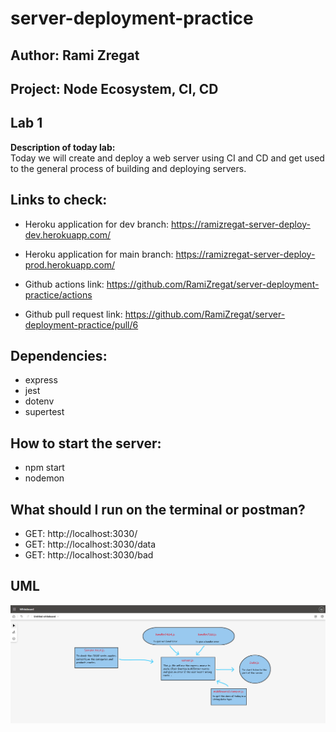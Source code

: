 # server-deployment-practice

## Author: Rami Zregat

## Project: Node Ecosystem, CI, CD

## Lab 1

**Description of today lab:**  
Today we will  create and deploy a web server using CI and CD and get used to the general process of building and deploying servers.


## Links to check:
- Heroku application for dev branch: https://ramizregat-server-deploy-dev.herokuapp.com/

- Heroku application for main branch: https://ramizregat-server-deploy-prod.herokuapp.com/

- Github actions link: https://github.com/RamiZregat/server-deployment-practice/actions

- Github pull request link: https://github.com/RamiZregat/server-deployment-practice/pull/6


## Dependencies:
- express
- jest
- dotenv
- supertest

## How to start the server:  
- npm start
- nodemon

## What should I run on the terminal or postman?
- GET: http://localhost:3030/
- GET: http://localhost:3030/data
- GET: http://localhost:3030/bad


## UML

![](./UML-image/UML1.png)
